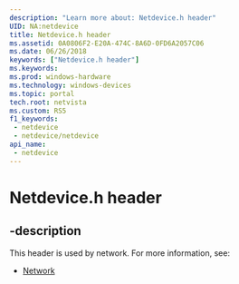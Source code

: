 ```yaml
---
description: "Learn more about: Netdevice.h header"
UID: NA:netdevice
title: Netdevice.h header
ms.assetid: 0A0806F2-E20A-474C-8A6D-0FD6A2057C06
ms.date: 06/26/2018
keywords: ["Netdevice.h header"]
ms.keywords: 
ms.prod: windows-hardware
ms.technology: windows-devices
ms.topic: portal
tech.root: netvista
ms.custom: RS5
f1_keywords:
 - netdevice
 - netdevice/netdevice
api_name:
 - netdevice
---
```


# Netdevice.h header


## -description

This header is used by network. For more information, see:

- [Network](../_netvista/index.md)

